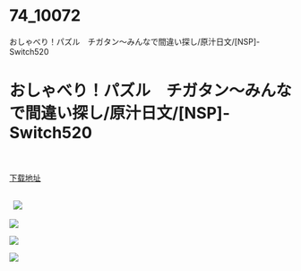 # 74_10072
おしゃべり！パズル　チガタン～みんなで間違い探し/原汁日文/[NSP]-Switch520
# おしゃべり！パズル　チガタン～みんなで間違い探し/原汁日文/[NSP]-Switch520
 <br/></br>
[下载地址](https://www.switch520.cc/article/10072 "下载地址")
<br/></br>

<p><span style="color: #ffffff;"><strong>&nbsp; <img src="https://www.switch520.cc/muke_img/upload_art_editor_20210302-1_7ffefe6fe28e4f6b7c38e7769c6553ed.jpg"> </strong></span></p>
<p><span style="color: #ffffff;"><strong><img src="https://www.switch520.cc/muke_img/upload_art_editor_20210302-1_c98f6f3c6e67dcdc30f914102d95f799.jpg"></strong></span></p>
<p><span style="color: #ffffff;"><strong><img src="https://www.switch520.cc/muke_img/upload_art_editor_20210302-1_a1187ff897ece974ba2d804d6058a2a4.jpg"></strong></span></p>
<p><span style="color: #ffffff;"><strong><img src="https://www.switch520.cc/muke_img/upload_art_editor_20210302-1_b770c59c3e0d2402c2da0bd284df5a35.jpg"></strong></span></p>
<p><span style="color: #ffffff;"><strong>&nbsp;</strong></span></p>
